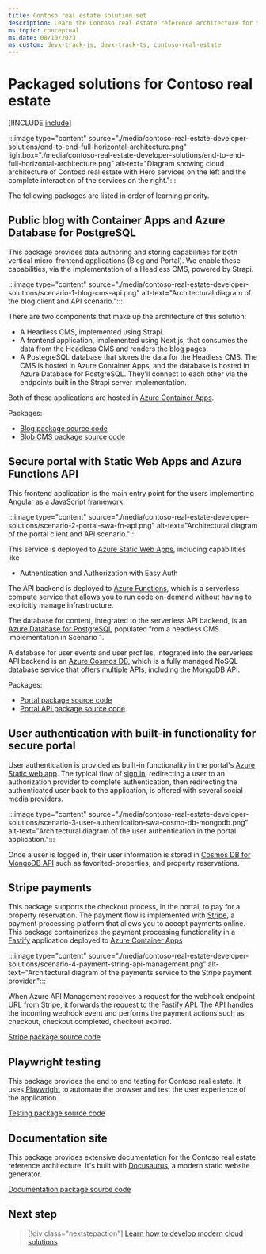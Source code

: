 ```yaml
---
title: Contoso real estate solution set
description: Learn the Contoso real estate reference architecture for this enterprise-grade modern composable cloud-native application and its scenarios.
ms.topic: conceptual
ms.date: 08/10/2023
ms.custom: devx-track-js, devx-track-ts, contoso-real-estate
---
```


# Packaged solutions for Contoso real estate 

[!INCLUDE [include](./includes/contoso-intro-paragraph.md)]

:::image type="content" source="./media/contoso-real-estate-developer-solutions/end-to-end-full-horizontal-architecture.png" lightbox="./media/contoso-real-estate-developer-solutions/end-to-end-full-horizontal-architecture.png" alt-text="Diagram showing cloud architecture of Contoso real estate with Hero services on the left and the complete interaction of the services on the right.":::

The following packages are listed in order of learning priority.

## Public blog with Container Apps and Azure Database for PostgreSQL

This package provides data authoring and storing capabilities for both vertical micro-frontend applications (Blog and Portal). We enable these capabilities, via the implementation of a Headless CMS, powered by Strapi. 

:::image type="content" source="./media/contoso-real-estate-developer-solutions/scenario-1-blog-cms-api.png" alt-text="Architectural diagram of the blog client and API scenario.":::

There are two components that make up the architecture of this solution:

- A Headless CMS, implemented using Strapi.
- A frontend application, implemented using Next.js, that consumes the data from the Headless CMS and renders the blog pages.
- A PostegreSQL database that stores the data for the Headless CMS. The CMS is hosted in Azure Container Apps, and the database is hosted in Azure Database for PostgreSQL. They'll connect to each other via the endpoints built in the Strapi server implementation.

Both of these applications are hosted in [Azure Container Apps](/azure/container-apps/overview).

Packages:

* [Blog package source code](https://github.com/Azure-Samples/contoso-real-estate/tree/main/packages/blog)
* [Blob CMS package source code](https://github.com/Azure-Samples/contoso-real-estate/tree/main/packages/blog-cms)

## Secure portal with Static Web Apps and Azure Functions API

This frontend application is the main entry point for the users implementing Angular as a JavaScript framework. 

:::image type="content" source="./media/contoso-real-estate-developer-solutions/scenario-2-portal-swa-fn-api.png" alt-text="Architectural diagram of the portal client and API scenario.":::

This service is deployed to [Azure Static Web Apps](/azure/static-web-apps/authentication-authorization), including capabilities like 
  - Authentication and Authorization with Easy Auth

The API backend is deployed to [Azure Functions](/azure/azure-functions/), which is a serverless compute service that allows you to run code on-demand without having to explicitly manage infrastructure.

The database for content, integrated to the serverless API backend, is an [Azure Database for PostgreSQL](https://azure.microsoft.com/services/postgresql/) populated from a headless CMS implementation in Scenario 1.

A database for user events and user profiles, integrated into the serverless API backend is an [Azure Cosmos DB](https://azure.microsoft.com/services/cosmos-db/), which is a fully managed NoSQL database service that offers multiple APIs, including the MongoDB API. 

Packages:

* [Portal package source code](https://github.com/Azure-Samples/contoso-real-estate/tree/main/packages/portal)
* [Portal API package source code](https://github.com/Azure-Samples/contoso-real-estate/tree/main/packages/api)

## User authentication with built-in functionality for secure portal

User authentication is provided as built-in functionality in the portal's [Azure Static web app](/azure/static-web-apps/). The typical flow of [sign in](/azure/static-web-apps/authentication-authorization), redirecting a user to an authorization provider to complete authentication, then redirecting the authenticated user back to the application, is offered with several social media providers.

:::image type="content" source="./media/contoso-real-estate-developer-solutions/scenario-3-user-authentication-swa-cosmo-db-mongodb.png" alt-text="Architectural diagram of the user authentication in the portal application.":::

Once a user is logged in, their user information is stored in [Cosmos DB for MongoDB API](/azure/cosmos-db/mongodb/choose-model) such as favorited-properties, and property reservations. 

## Stripe payments

This package supports the checkout process, in the portal, to pay for a property reservation. The payment flow is implemented with [Stripe](https://stripe.com/), a payment processing platform that allows you to accept payments online.
This package containerizes the payment processing functionality in a [Fastify](https://fastify.dev/) application deployed to [Azure Container Apps](/azure/container-apps/overview)

:::image type="content" source="./media/contoso-real-estate-developer-solutions/scenario-4-payment-string-api-management.png" alt-text="Architectural diagram of the payments service to the Stripe payment provider.":::

When Azure API Management receives a request for the webhook endpoint URL from Stripe, it forwards the request to the Fastify API. The API handles the incoming webhook event and performs the payment actions such as checkout, checkout completed, checkout expired. 

[Stripe package source code](https://github.com/Azure-Samples/contoso-real-estate/tree/main/packages/stripe)

## Playwright testing

This package provides the end to end testing for Contoso real estate. It uses [Playwright](https://playwright.dev/) to automate the browser and test the user experience of the application. 

[Testing package source code](https://github.com/Azure-Samples/contoso-real-estate/tree/main/packages/testing)

## Documentation site

This package provides extensive documentation for the Contoso real estate reference architecture. It's built with [Docusaurus](https://docusaurus.io/), a modern static website generator. 

[Documentation package source code](https://github.com/Azure-Samples/contoso-real-estate/tree/main/packages/docs)

## Next step

> [!div class="nextstepaction"]
> [Learn how to develop modern cloud solutions](contoso-real-estate-developer-tools.md)
